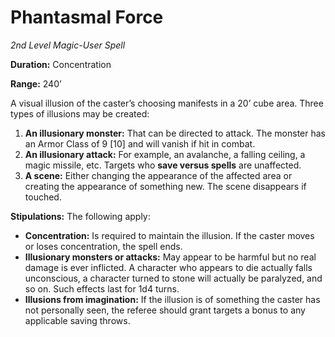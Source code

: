 # Phantasmal Force

*2nd Level Magic-User Spell*

**Duration:** Concentration

**Range:** 240’

A visual illusion of the caster’s choosing manifests in a 20’ cube area. Three types of illusions may be created:

1. **An illusionary monster:** That can be directed to attack. The monster has an Armor Class of 9 [10] and will vanish if hit in combat.
2. **An illusionary attack:** For example, an avalanche, a falling ceiling, a magic missile, etc. Targets who **save versus spells** are unaffected.
3. **A scene:** Either changing the appearance of the affected area or creating the appearance of something new. The scene disappears if touched.

**Stipulations:** The following apply:

- **Concentration:** Is required to maintain the illusion. If the caster moves or loses concentration, the spell ends.
- **Illusionary monsters or attacks:** May appear to be harmful but no real damage is ever inflicted. A character who appears to die actually falls unconscious, a character turned to stone will actually be paralyzed, and so on. Such effects last for 1d4 turns.
- **Illusions from imagination:** If the illusion is of something the caster has not personally seen, the referee should grant targets a bonus to any applicable saving throws.